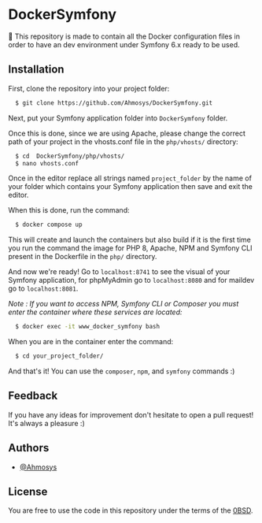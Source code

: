 # DockerSymfony

🐋 This repository is made to contain all the Docker configuration files in order to have an dev environment under Symfony 6.x ready to be used.


## Installation

First, clone the repository into your project folder:

```bash
  $ git clone https://github.com/Ahmosys/DockerSymfony.git
```
Next, put your Symfony application folder into ```DockerSymfony``` folder.

Once this is done, since we are using Apache, please change the correct path of your project in the vhosts.conf file in the ```php/vhosts/``` directory:

```bash
  $ cd  DockerSymfony/php/vhosts/
  $ nano vhosts.conf
```
Once in the editor replace all strings named ```project_folder``` by the name of your folder which contains your Symfony application then save and exit the editor.

When this is done, run the command:
```bash
  $ docker compose up 
```
This will create and launch the containers but also build if it is the first time you run the command the image for PHP 8, Apache, NPM and Symfony CLI present in the Dockerfile in the ```php/``` directory.

And now we're ready! Go to ```localhost:8741``` to see the visual of your Symfony application, for phpMyAdmin go to ```localhost:8080``` and for maildev go to ```localhost:8081```.

*Note : If you want to access NPM, Symfony CLI or Composer you must enter the container where these services are located:*
```bash
  $ docker exec -it www_docker_symfony bash
```
When you are in the container enter the command:
```bash
  $ cd your_project_folder/
```
And that's it! You can use the ```composer```, ```npm```, and ```symfony``` commands :)

## Feedback

If you have any ideas for improvement don't hesitate to open a pull request! It's always a pleasure :)


## Authors

- [@Ahmosys](https://www.github.com/Ahmosys)


## License

You are free to use the code in this repository under the terms of the [0BSD](https://github.com/Ahmosys/DockerSymfony/blob/main/LICENSE).

